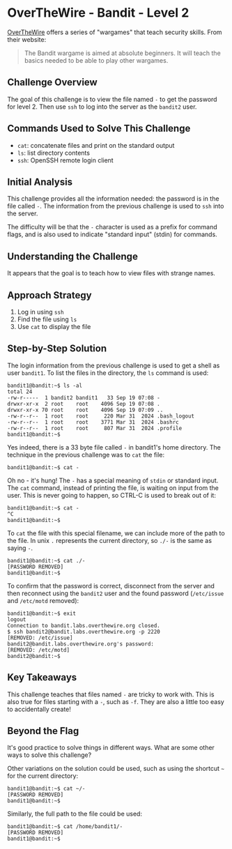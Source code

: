 # OverTheWire - Bandit - Level 2

[OverTheWire](https://overthewire.org) offers a series of "wargames" that teach
security skills. From their website:

> The Bandit wargame is aimed at absolute beginners. It will teach the basics
> needed to be able to play other wargames.

## Challenge Overview

The goal of this challenge is to view the file named `-` to get the password for
level 2. Then use `ssh` to log into the server as the `bandit2` user.

## Commands Used to Solve This Challenge

- `cat`: concatenate files and print on the standard output
- `ls`: list directory contents
- `ssh`: OpenSSH remote login client

## Initial Analysis

This challenge provides all the information needed: the password is in the file
called `-`. The information from the previous challenge is used to `ssh` into
the server.

The difficulty will be that the `-` character is used as a prefix for command
flags, and is also used to indicate "standard input" (stdin) for commands.

## Understanding the Challenge

It appears that the goal is to teach how to view files with strange names.

## Approach Strategy

1. Log in using `ssh`
1. Find the file using `ls`
1. Use `cat` to display the file

## Step-by-Step Solution

The login information from the previous challenge is used to get a shell as user
`bandit1`. To list the files in the directory, the `ls` command is used:

```
bandit1@bandit:~$ ls -al
total 24
-rw-r-----  1 bandit2 bandit1   33 Sep 19 07:08 -
drwxr-xr-x  2 root    root    4096 Sep 19 07:08 .
drwxr-xr-x 70 root    root    4096 Sep 19 07:09 ..
-rw-r--r--  1 root    root     220 Mar 31  2024 .bash_logout
-rw-r--r--  1 root    root    3771 Mar 31  2024 .bashrc
-rw-r--r--  1 root    root     807 Mar 31  2024 .profile
bandit1@bandit:~$
```

Yes indeed, there is a 33 byte file called `-` in bandit1's home directory. The
technique in the previous challenge was to `cat` the file:

```
bandit1@bandit:~$ cat -

```

Oh no - it's hung! The `-` has a special meaning of `stdin` or standard input.
The `cat` command, instead of printing the file, is waiting on input from the
user. This is never going to happen, so CTRL-C is used to break out of it:

```
bandit1@bandit:~$ cat -
^C
bandit1@bandit:~$
```

To `cat` the file with this special filename, we can include more of the path to
the file. In unix `.` represents the current directory, so `./-` is the same as
saying `-`.

```
bandit1@bandit:~$ cat ./-
[PASSWORD REMOVED]
bandit1@bandit:~$
```

To confirm that the password is correct, disconnect from the server and then
reconnect using the `bandit2` user and the found password (`/etc/issue` and
`/etc/motd` removed):

```
bandit1@bandit:~$ exit
logout
Connection to bandit.labs.overthewire.org closed.
$ ssh bandit2@bandit.labs.overthewire.org -p 2220
[REMOVED: /etc/issue]
bandit2@bandit.labs.overthewire.org's password:
[REMOVED: /etc/motd]
bandit2@bandit:~$
```

## Key Takeaways

This challenge teaches that files named `-` are tricky to work with. This is
also true for files starting with a `-`, such as `-f`. They are also a little
too easy to accidentally create!

## Beyond the Flag

It's good practice to solve things in different ways. What are some other ways
to solve this challenge?

Other variations on the solution could be used, such as using the shortcut `~`
for the current directory:

```
bandit1@bandit:~$ cat ~/-
[PASSWORD REMOVED]
bandit1@bandit:~$
```

Similarly, the full path to the file could be used:

```
bandit1@bandit:~$ cat /home/bandit1/-
[PASSWORD REMOVED]
bandit1@bandit:~$
```
